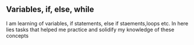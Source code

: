## Variables, if, else, while
I am learning of variables, if statements, else if staements,loops etc. In here
lies tasks that helped me practice and solidify my knowledge of these concepts
